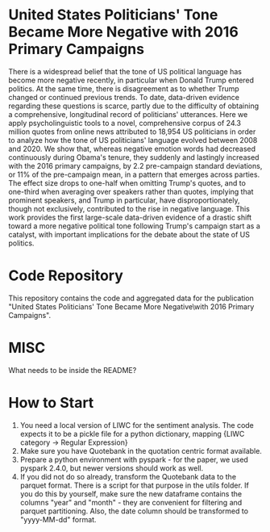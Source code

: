 # United States Politicians' Tone Became More Negative with 2016 Primary Campaigns

There is a widespread belief that the tone of US political language has become more negative recently, in particular when Donald Trump entered politics.
At the same time, there is disagreement as to whether Trump changed or continued previous trends. To date, data-driven evidence regarding these questions is scarce, partly due to the difficulty of obtaining a comprehensive, longitudinal record of politicians' utterances. Here we apply psycholinguistic tools to a novel, comprehensive corpus of 24.3 million quotes from online news attributed to 18,954 US politicians in order to analyze how the tone of US politicians' language evolved between 2008 and 2020. We show that, whereas negative emotion words had decreased continuously during Obama's tenure, they suddenly and lastingly increased with the 2016 primary campaigns, by 2.2 pre-campaign standard deviations, or 11\% of the pre-campaign mean, in a pattern that emerges across parties. The effect size drops to one-half when omitting Trump's quotes, and to one-third when averaging over speakers rather than quotes, implying that prominent speakers, and Trump in particular, have disproportionately, though not exclusively, contributed to the rise in negative language. This work provides the first large-scale data-driven evidence of a drastic shift toward a more negative political tone following Trump's campaign start as a catalyst, with important implications for the debate about the state of US politics.

# Code Repository

This repository contains the code and aggregated data for the publication "United States Politicians' Tone Became More Negative\\with 2016 Primary Campaigns".

# MISC

What needs to be inside the README?

# How to Start

1. You need a local version of LIWC for the sentiment analysis. The code expects it to be a pickle file for a python dictionary, mapping {LIWC category -> Regular Expression}
2. Make sure you have Quotebank in the quotation centric format available.
3. Prepare a python environment with pyspark - for the paper, we used pyspark 2.4.0, but newer versions should work as well.
4. If you did not do so already, transform the Quotebank data to the parquet format. There is a script for that purpose in the utils folder. If you do this by yourself, make sure the new dataframe contains the columns "year" and "month" - they are convenient for filtering and parquet partitioning. Also, the date column should be transformed to "yyyy-MM-dd" format.
